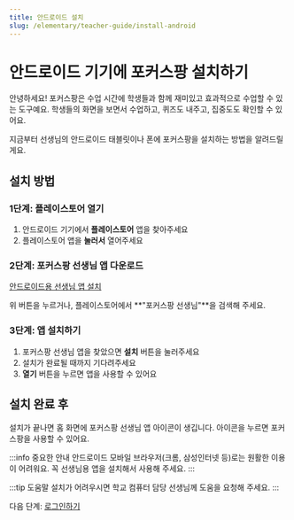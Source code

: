 ```yaml
---
title: 안드로이드 설치
slug: /elementary/teacher-guide/install-android
---
```


# 안드로이드 기기에 포커스팡 설치하기

안녕하세요!
포커스팡은 수업 시간에 학생들과 함께 재미있고 효과적으로 수업할 수 있는 도구예요.
학생들의 화면을 보면서 수업하고, 퀴즈도 내주고, 집중도도 확인할 수 있어요.

지금부터 선생님의 안드로이드 태블릿이나 폰에 포커스팡을 설치하는 방법을 알려드릴게요.

## 설치 방법

### 1단계: 플레이스토어 열기

1. 안드로이드 기기에서 **플레이스토어** 앱을 찾아주세요
2. 플레이스토어 앱을 **눌러서** 열어주세요

### 2단계: 포커스팡 선생님 앱 다운로드

<a class="fp-download-btn fp-download-btn-green" href="https://play.google.com/store/apps/details?id=com.focuspang.teacher" target="_blank" rel="noopener noreferrer">안드로이드용 선생님 앱 설치</a>

위 버튼을 누르거나, 플레이스토어에서 **"포커스팡 선생님"**을 검색해 주세요.

### 3단계: 앱 설치하기

1. 포커스팡 선생님 앱을 찾았으면 **설치** 버튼을 눌러주세요
2. 설치가 완료될 때까지 기다려주세요
3. **열기** 버튼을 누르면 앱을 사용할 수 있어요

## 설치 완료 후

설치가 끝나면 홈 화면에 포커스팡 선생님 앱 아이콘이 생깁니다.
아이콘을 누르면 포커스팡을 사용할 수 있어요.

:::info 중요한 안내
안드로이드 모바일 브라우저(크롬, 삼성인터넷 등)로는 원활한 이용이 어려워요.
꼭 선생님용 앱을 설치해서 사용해 주세요.
:::

:::tip 도움말
설치가 어려우시면 학교 컴퓨터 담당 선생님께 도움을 요청해 주세요.
:::

다음 단계: [로그인하기](/docs/elementary/teacher-guide/login)
